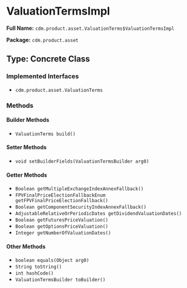 # ValuationTermsImpl

**Full Name:** `cdm.product.asset.ValuationTerms$ValuationTermsImpl`

**Package:** `cdm.product.asset`

## Type: Concrete Class

### Implemented Interfaces

- `cdm.product.asset.ValuationTerms`

### Methods

#### Builder Methods

- `ValuationTerms build()`

#### Setter Methods

- `void setBuilderFields(ValuationTermsBuilder arg0)`

#### Getter Methods

- `Boolean getMultipleExchangeIndexAnnexFallback()`
- `FPVFinalPriceElectionFallbackEnum getFPVFinalPriceElectionFallback()`
- `Boolean getComponentSecurityIndexAnnexFallback()`
- `AdjustableRelativeOrPeriodicDates getDividendValuationDates()`
- `Boolean getFuturesPriceValuation()`
- `Boolean getOptionsPriceValuation()`
- `Integer getNumberOfValuationDates()`

#### Other Methods

- `boolean equals(Object arg0)`
- `String toString()`
- `int hashCode()`
- `ValuationTermsBuilder toBuilder()`

